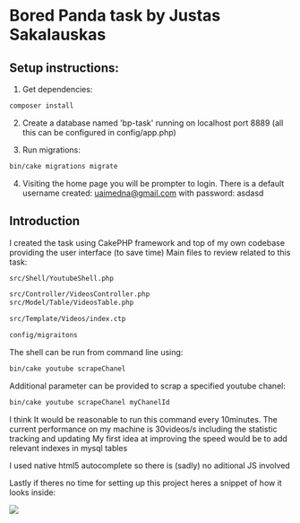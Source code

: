 # Bored Panda task by Justas Sakalauskas

## Setup instructions:

1. Get dependencies:

```bash
composer install
```

2. Create a database named 'bp-task' running on localhost port 8889 (all this can be configured in config/app.php)

3. Run migrations:

```bash
bin/cake migrations migrate
```

4. Visiting the home page you will be prompter to login. There is a default username created: uaimedna@gmail.com with password: asdasd

## Introduction
I created the task using CakePHP framework and top of my own codebase providing the user interface (to save time)
Main files to review related to this task:  

```bash
src/Shell/YoutubeShell.php

src/Controller/VideosController.php
src/Model/Table/VideosTable.php

src/Template/Videos/index.ctp

config/migraitons
```

The shell can be run from command line using: 

```bash
bin/cake youtube scrapeChanel 
```
Additional parameter can be provided to scrap a specified youtube chanel: 

```bash
bin/cake youtube scrapeChanel myChanelId
```

I think It would be reasonable to run this command every 10minutes.
The current performance on my machine is 30videos/s including the statistic tracking and updating
My first idea at improving the speed would be to add relevant indexes in mysql tables

I used native html5 autocomplete so there is (sadly) no aditional JS involved

Lastly if theres no time for setting up this project heres a snippet of how it looks inside:

![](https://image.ibb.co/e9GX9S/Screen_Shot_2018_05_03_at_1_28_15_AM.png)